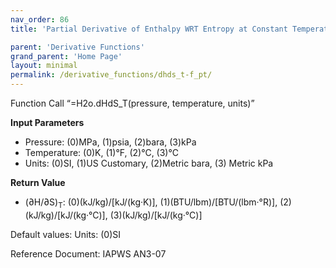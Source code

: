 ```yaml
---
nav_order: 86
title: 'Partial Derivative of Enthalpy WRT Entropy at Constant Temperature f(P, T)'

parent: 'Derivative Functions'
grand_parent: 'Home Page'
layout: minimal
permalink: /derivative_functions/dhds_t-f_pt/
---
```


Function Call “=H2o.dHdS\_T(pressure, temperature, units)”

**Input Parameters**

- Pressure: (0)MPa, (1)psia, (2)bara, (3)kPa
- Temperature: (0)K, (1)°F, (2)°C, (3)°C
- Units: (0)SI, (1)US Customary, (2)Metric bara, (3) Metric kPa

**Return Value**

- (∂H/∂S)<sub>T</sub>: (0)(kJ/kg)/\[kJ/(kg·K)\], (1)(BTU/lbm)/\[BTU/(lbm·°R)\], (2)(kJ/kg)/\[kJ/(kg·°C)\], (3)(kJ/kg)/\[kJ/(kg·°C)\]

Default values: Units: (0)SI

Reference Document: IAPWS AN3-07